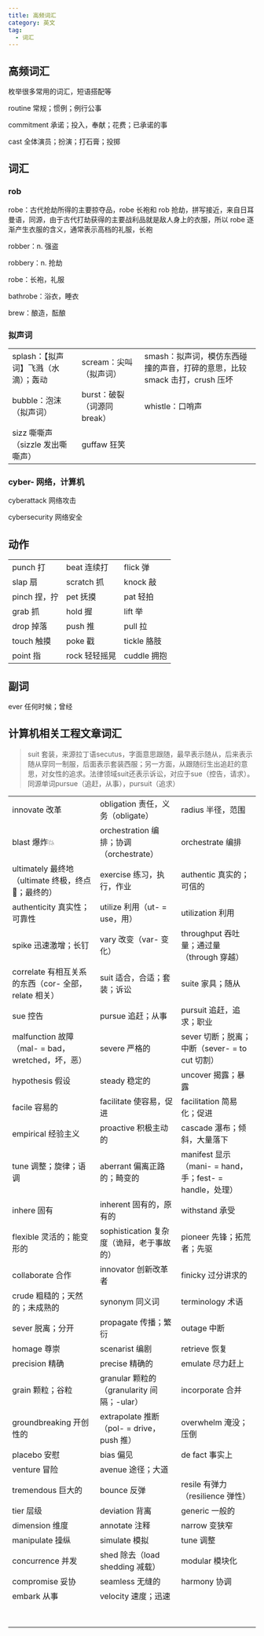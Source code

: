 ```yaml
---
title: 高频词汇
category: 英文
tag:
  - 词汇
---
```


## 高频词汇

枚举很多常用的词汇，短语搭配等

routine 常规；惯例；例行公事

commitment 承诺；投入，奉献；花费；已承诺的事

cast 全体演员；扮演；打石膏；投掷

## 词汇

### rob

robe：古代抢劫所得的主要掠夺品，robe 长袍和 rob 抢劫，拼写接近，来自日耳曼语，同源，由于古代打劫获得的主要战利品就是敌人身上的衣服，所以 robe 逐渐产生衣服的含义，通常表示高档的礼服，长袍

robber：n. 强盗

robbery：n. 抢劫

robe：长袍，礼服

bathrobe：浴衣，睡衣

brew：酿造，酝酿

### 拟声词

|                                      |                             |                                                                            |
| ------------------------------------ | --------------------------- | -------------------------------------------------------------------------- |
| splash：【拟声词】飞溅（水滴）；轰动 | scream：尖叫（拟声词）      | smash：拟声词，模仿东西碰撞的声音，打碎的意思，比较 smack 击打，crush 压坏 |
| bubble：泡沫（拟声词）               | burst：破裂（词源同 break） | whistle：口哨声                                                            |
| sizz 嘶嘶声（sizzle 发出嘶嘶声）     | guffaw 狂笑                 |                                                                            |

### cyber- 网络，计算机

cyberattack 网络攻击

cybersecurity 网络安全

## 动作

|              |               |             |
| ------------ | ------------- | ----------- |
| punch 打     | beat 连续打   | flick 弹    |
| slap 扇      | scratch 抓    | knock 敲    |
| pinch 捏，拧 | pet 抚摸      | pat 轻拍    |
| grab 抓      | hold 握       | lift 举     |
| drop 掉落    | push 推       | pull 拉     |
| touch 触摸   | poke 戳       | tickle 胳肢 |
| point 指     | rock 轻轻摇晃 | cuddle 拥抱 |

## 副词

ever 任何时候；曾经

## 计算机相关工程文章词汇

> suit 套装，来源拉丁语secutus，字面意思跟随，最早表示随从，后来表示随从穿同一制服，后面表示套装西服；另一方面，从跟随衍生出追赶的意思，对女性的追求。法律领域suit还表示诉讼，对应于sue（控告，请求）。同源单词pursue（追赶，从事），pursuit（追求）

|                                                      |                                            |                                                         |
| ---------------------------------------------------- | ------------------------------------------ | ------------------------------------------------------- |
| innovate 改革                                        | obligation 责任，义务（obligate）          | radius 半径，范围                                       |
| blast 爆炸💥                                         | orchestration 编排；协调（orchestrate）    | orchestrate 编排                                        |
| ultimately 最终地（ultimate 终极，终点🏁；最终的）   | exercise 练习，执行，作业                  | authentic 真实的；可信的                                |
| authenticity 真实性；可靠性                          | utilize 利用（ut- = use，用）              | utilization 利用                                        |
| spike 迅速激增；长钉                                 | vary 改变（var- 变化）                     | throughput 吞吐量；通过量（through 穿越）               |
| correlate 有相互关系的东西（cor- 全部，relate 相关） | suit 适合，合适；套装；诉讼                | suite 家具；随从                                        |
| sue 控告                                             | pursue 追赶；从事                          | pursuit 追赶，追求；职业                                |
| malfunction 故障（mal- = bad，wretched，坏，恶）     | severe 严格的                              | sever 切断；脱离；中断（sever- = to cut 切割）          |
| hypothesis 假设                                      | steady 稳定的                              | uncover 揭露；暴露                                      |
| facile 容易的                                        | facilitate 使容易，促进                    | facilitation 简易化；促进                               |
| empirical 经验主义                                   | proactive 积极主动的                       | cascade 瀑布；倾斜，大量落下                            |
| tune 调整；旋律；语调                                | aberrant 偏离正路的；畸变的                | manifest 显示（mani- = hand，手；fest- = handle，处理） |
| inhere 固有                                          | inherent 固有的，原有的                    | withstand 承受                                          |
| flexible 灵活的；能变形的                            | sophistication 复杂度（诡辩，老于事故的）  | pioneer 先锋；拓荒者；先驱                              |
| collaborate 合作                                     | innovator 创新改革者                       | finicky 过分讲求的                                      |
| crude 粗糙的；天然的；未成熟的                       | synonym 同义词                             | terminology 术语                                        |
| sever 脱离；分开                                     | propagate 传播；繁衍                       | outage 中断                                             |
| homage 尊崇                                          | scenarist 编剧                             | retrieve 恢复                                           |
| precision 精确                                       | precise 精确的                             | emulate 尽力赶上                                        |
| grain 颗粒；谷粒                                     | granular 颗粒的（granularity 间隔；-ular） | incorporate 合并                                        |
| groundbreaking 开创性的                              | extrapolate 推断（pol- = drive，push 推）  | overwhelm 淹没；压倒                                    |
| placebo 安慰                                         | bias 偏见                                  | de fact 事实上                                          |
| venture 冒险                                         | avenue 途径；大道                          |                                                         |
| tremendous 巨大的                                    | bounce 反弹                                | resile 有弹力（resilience 弹性）                        |
| tier 层级                                            | deviation 背离                             | generic 一般的                                          |
| dimension 维度                                       | annotate 注释                              | narrow 变狭窄                                           |
| manipulate 操纵                                      | simulate 模拟                              | tune 调整                                               |
| concurrence 并发                                     | shed 除去（load shedding 减载）            | modular 模块化                                          |
| compromise 妥协                                      | seamless 无缝的                            | harmony 协调                                            |
| embark 从事                                          | velocity 速度；迅速                        |                                                         |
|                                                      |                                            |                                                         |
|                                                      |                                            |                                                         |
|                                                      |                                            |                                                         |
|                                                      |                                            |                                                         |
|                                                      |                                            |                                                         |
|                                                      |                                            |                                                         |
|                                                      |                                            |                                                         |
|                                                      |                                            |                                                         |
